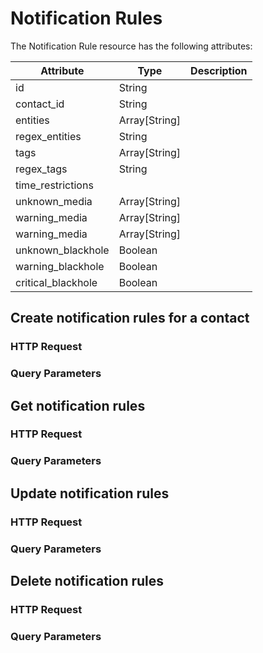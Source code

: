 
# Notification Rules

The Notification Rule resource has the following attributes:

Attribute | Type | Description
--- | --- | ---
id | String |
contact_id | String |
entities | Array[String] |
regex_entities | String |
tags | Array[String] |
regex_tags | String |
time_restrictions | |
unknown_media | Array[String] |
warning_media | Array[String] |
warning_media | Array[String] |
unknown_blackhole | Boolean |
warning_blackhole | Boolean |
critical_blackhole | Boolean |

## Create notification rules for a contact

### HTTP Request

### Query Parameters


## Get notification rules

### HTTP Request

### Query Parameters


## Update notification rules

### HTTP Request

### Query Parameters


## Delete notification rules

### HTTP Request

### Query Parameters


